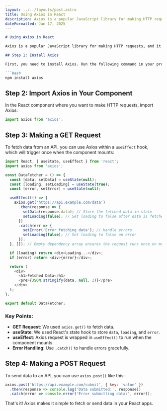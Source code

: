 ```yaml
---
layout: ../../layouts/post.astro
title: Using Axios in React
description: Axios is a popular JavaScript library for making HTTP requests, and it's often used in React applications to fetch data from APIs. Below is a simple guide on how to set up and use Axios in React.
dateFormatted: Jan 17, 2025
---
```


```markdown
# Using Axios in React

Axios is a popular JavaScript library for making HTTP requests, and it's often used in React applications to fetch data from APIs. Below is a simple guide on how to set up and use Axios in React.

## Step 1: Install Axios

First, you need to install Axios. Run the following command in your project directory:

```bash
npm install axios
```

## Step 2: Import Axios in Your Component

In the React component where you want to make HTTP requests, import Axios:

```javascript
import axios from 'axios';
```

## Step 3: Making a GET Request

To fetch data from an API, you can use Axios within a `useEffect` hook, which will trigger once when the component mounts:

```javascript
import React, { useState, useEffect } from 'react';
import axios from 'axios';

const DataFetcher = () => {
  const [data, setData] = useState(null);
  const [loading, setLoading] = useState(true);
  const [error, setError] = useState(null);

  useEffect(() => {
    axios.get('https://api.example.com/data')
      .then(response => {
        setData(response.data); // Store the fetched data in state
        setLoading(false); // Set loading to false after data is fetched
      })
      .catch(err => {
        setError('Error fetching data'); // Handle errors
        setLoading(false); // Set loading to false on error
      });
  }, []); // Empty dependency array ensures the request runs once on mount

  if (loading) return <div>Loading...</div>;
  if (error) return <div>{error}</div>;

  return (
    <div>
      <h1>Fetched Data</h1>
      <pre>{JSON.stringify(data, null, 2)}</pre>
    </div>
  );
};

export default DataFetcher;
```

### Key Points:
- **GET Request**: We used `axios.get()` to fetch data.
- **useState**: We used React's state hook to store `data`, `loading`, and `error`.
- **useEffect**: Axios request is wrapped in `useEffect()` to run when the component mounts.
- **Error Handling**: Use `.catch()` to handle errors gracefully.

## Step 4: Making a POST Request

To send data to an API, you can use `axios.post()` like this:

```javascript
axios.post('https://api.example.com/submit', { key: 'value' })
  .then(response => console.log('Data submitted:', response))
  .catch(error => console.error('Error submitting data:', error));
```

That's it! Axios makes it simple to fetch or send data in your React apps.
```

